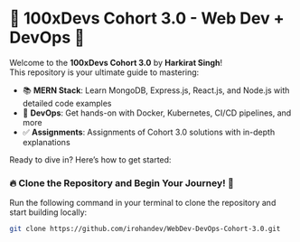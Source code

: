 # 🚀 100xDevs Cohort 3.0 - Web Dev + DevOps 🚀

Welcome to the **100xDevs Cohort 3.0** by **Harkirat Singh**!  
This repository is your ultimate guide to mastering:

- 📚 **MERN Stack**: Learn MongoDB, Express.js, React.js, and Node.js with detailed code examples
- 📝 **DevOps**: Get hands-on with Docker, Kubernetes, CI/CD pipelines, and more
- ✅ **Assignments**: Assignments of Cohort 3.0 solutions with in-depth explanations

Ready to dive in? Here’s how to get started:

### 🔥 **Clone the Repository and Begin Your Journey! 💫**

Run the following command in your terminal to clone the repository and start building locally:

```bash
git clone https://github.com/irohandev/WebDev-DevOps-Cohort-3.0.git
